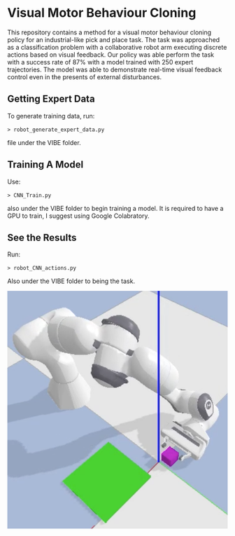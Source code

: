 # Visual Motor Behaviour Cloning

This repository contains a method for a visual motor behaviour cloning policy for an industrial-like pick and place task. The task was approached as a classification problem with a collaborative robot arm executing discrete actions based on visual feedback. Our policy was able perform the task with a success rate of 87% with a model trained with 250 expert trajectories. The model was able to demonstrate real-time visual feedback control even in the presents of external disturbances.

## Getting Expert Data
To generate training data, run:
```
> robot_generate_expert_data.py
```
file under the VIBE folder.

## Training A Model
Use:
```
> CNN_Train.py 
```
also under the VIBE folder to begin training a model. It is required to have a GPU to train, I suggest using Google Colabratory.

## See the Results
Run:
```
> robot_CNN_actions.py 
```
Also under the VIBE folder to being the task.

![example_image](./Images/Reporting_Images/Successful_grasp_magenta.png)
